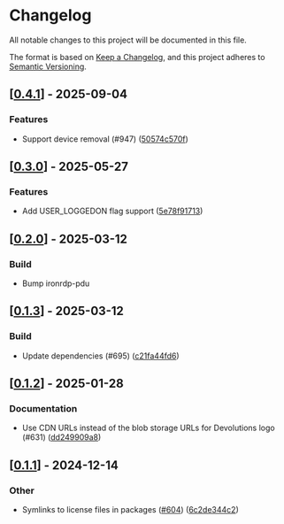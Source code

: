 # Changelog

All notable changes to this project will be documented in this file.

The format is based on [Keep a Changelog](https://keepachangelog.com/en/1.0.0/),
and this project adheres to [Semantic Versioning](https://semver.org/spec/v2.0.0.html).


## [[0.4.1](https://github.com/Devolutions/IronRDP/compare/ironrdp-rdpdr-v0.4.0...ironrdp-rdpdr-v0.4.1)] - 2025-09-04

### <!-- 1 -->Features

- Support device removal (#947) ([50574c570f](https://github.com/Devolutions/IronRDP/commit/50574c570f6e44d264153337e5f87a5313f190e6)) 

## [[0.3.0](https://github.com/Devolutions/IronRDP/compare/ironrdp-rdpdr-v0.2.0...ironrdp-rdpdr-v0.3.0)] - 2025-05-27

### <!-- 1 -->Features

- Add USER_LOGGEDON flag support ([5e78f91713](https://github.com/Devolutions/IronRDP/commit/5e78f917132a174bdd5d8711beb1744de1bd265a)) 


## [[0.2.0](https://github.com/Devolutions/IronRDP/compare/ironrdp-rdpdr-v0.1.3...ironrdp-rdpdr-v0.2.0)] - 2025-03-12

### <!-- 7 -->Build

- Bump ironrdp-pdu


## [[0.1.3](https://github.com/Devolutions/IronRDP/compare/ironrdp-rdpdr-v0.1.2...ironrdp-rdpdr-v0.1.3)] - 2025-03-12

### <!-- 7 -->Build

- Update dependencies (#695) ([c21fa44fd6](https://github.com/Devolutions/IronRDP/commit/c21fa44fd6f3c6a6b74788ff68e83133c1314caa)) 


## [[0.1.2](https://github.com/Devolutions/IronRDP/compare/ironrdp-rdpdr-v0.1.1...ironrdp-rdpdr-v0.1.2)] - 2025-01-28

### <!-- 6 -->Documentation

- Use CDN URLs instead of the blob storage URLs for Devolutions logo (#631) ([dd249909a8](https://github.com/Devolutions/IronRDP/commit/dd249909a894004d4f728d30b3a4aa77a0f8193b)) 



## [[0.1.1](https://github.com/Devolutions/IronRDP/compare/ironrdp-rdpdr-v0.1.0...ironrdp-rdpdr-v0.1.1)] - 2024-12-14

### Other

- Symlinks to license files in packages ([#604](https://github.com/Devolutions/IronRDP/pull/604)) ([6c2de344c2](https://github.com/Devolutions/IronRDP/commit/6c2de344c2dd93ce9621834e0497ed7c3bfaf91a)) 
